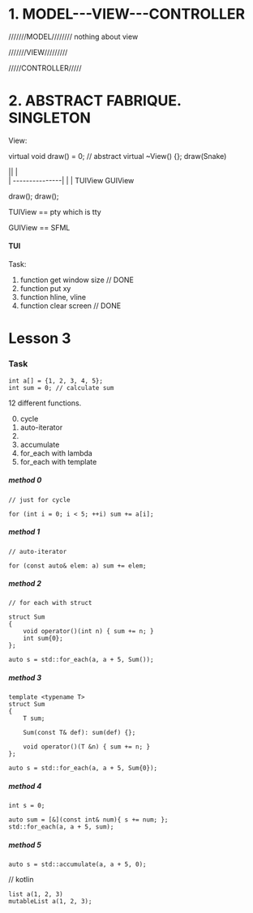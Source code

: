 # 1. MODEL---VIEW---CONTROLLER

///////MODEL////////
nothing about view

///////VIEW/////////

/////CONTROLLER/////

# 2. ABSTRACT FABRIQUE. SINGLETON

View:

virtual void draw() = 0; // abstract
virtual ~View() {};
draw(Snake)


||
|\
| ---------------|
|                |
TUIView          GUIView

draw();          draw();


TUIView == pty which is tty

GUIView == SFML

#### TUI

Task:
1. function get window size  // DONE
2. function put xy
3. function hline, vline
4. function clear screen     // DONE

# Lesson 3

### Task

```
int a[] = {1, 2, 3, 4, 5};
int sum = 0; // calculate sum 
```

12 different functions.

0. cycle
1. auto-iterator
2. 
3. accumulate
4. for_each with lambda
5. for_each with template

##### method 0

```
// just for cycle

for (int i = 0; i < 5; ++i) sum += a[i];
```

##### method 1

```
// auto-iterator

for (const auto& elem: a) sum += elem;
```

##### method 2

```
// for each with struct

struct Sum
{
    void operator()(int n) { sum += n; }
    int sum{0};
};

auto s = std::for_each(a, a + 5, Sum());
```

##### method 3

```
template <typename T>
struct Sum
{
    T sum;

    Sum(const T& def): sum(def) {};

    void operator()(T &n) { sum += n; }
};

auto s = std::for_each(a, a + 5, Sum{0});
```

##### method 4

```
int s = 0;
    
auto sum = [&](const int& num){ s += num; };
std::for_each(a, a + 5, sum);
```

##### method 5

```
auto s = std::accumulate(a, a + 5, 0);
```

// kotlin

```
list a(1, 2, 3)
mutableList a(1, 2, 3);
```
























